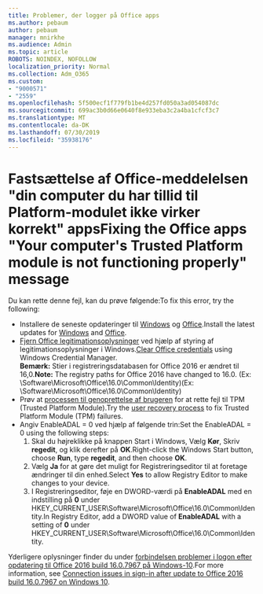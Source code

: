 ```yaml
---
title: Problemer, der logger på Office apps
ms.author: pebaum
author: pebaum
manager: mnirkhe
ms.audience: Admin
ms.topic: article
ROBOTS: NOINDEX, NOFOLLOW
localization_priority: Normal
ms.collection: Adm_O365
ms.custom:
- "9000571"
- "2559"
ms.openlocfilehash: 5f500ecf1f779fb1be4d257fd050a3ad054087dc
ms.sourcegitcommit: 699ac3b0d66e0640f8e933eba3c2a4ba1cfcf3c7
ms.translationtype: MT
ms.contentlocale: da-DK
ms.lasthandoff: 07/30/2019
ms.locfileid: "35938176"
---
```

# <a name="fixing-the-office-apps-your-computers-trusted-platform-module-is-not-functioning-properly-message"></a><span data-ttu-id="6176a-102">Fastsættelse af Office-meddelelsen "din computer du har tillid til Platform-modulet ikke virker korrekt" apps</span><span class="sxs-lookup"><span data-stu-id="6176a-102">Fixing the Office apps "Your computer's Trusted Platform module is not functioning properly" message</span></span>

<span data-ttu-id="6176a-103">Du kan rette denne fejl, kan du prøve følgende:</span><span class="sxs-lookup"><span data-stu-id="6176a-103">To fix this error, try the following:</span></span>

- <span data-ttu-id="6176a-104">Installere de seneste opdateringer til [Windows](https://support.microsoft.com/help/4027667/windows-10-update) og [Office](https://support.office.com/article/update-office-and-your-computer-with-microsoft-update-2ab296f3-7f03-43a2-8e50-46de917611c5).</span><span class="sxs-lookup"><span data-stu-id="6176a-104">Install the latest updates for [Windows](https://support.microsoft.com/help/4027667/windows-10-update) and [Office](https://support.office.com/article/update-office-and-your-computer-with-microsoft-update-2ab296f3-7f03-43a2-8e50-46de917611c5).</span></span>
- <span data-ttu-id="6176a-105">[Fjern Office legitimationsoplysninger](https://docs.microsoft.com/eoffice/troubleshoot/error-messages/another-account-already-signed-in#step-3-clear-cached-credentials-on-the-computer) ved hjælp af styring af legitimationsoplysninger i Windows.</span><span class="sxs-lookup"><span data-stu-id="6176a-105">[Clear Office credentials](https://docs.microsoft.com/eoffice/troubleshoot/error-messages/another-account-already-signed-in#step-3-clear-cached-credentials-on-the-computer) using Windows Credential Manager.</span></span><br/>
    <span data-ttu-id="6176a-106">**Bemærk:** Stier i registreringsdatabasen for Office 2016 er ændret til 16,0.</span><span class="sxs-lookup"><span data-stu-id="6176a-106">**Note:** The registry paths for Office 2016 have changed to 16.0.</span></span> <span data-ttu-id="6176a-107">(Ex: \Software\Microsoft\Office\16.0\Common\Identity\)</span><span class="sxs-lookup"><span data-stu-id="6176a-107">(Ex: \Software\Microsoft\Office\16.0\Common\Identity\)</span></span>
- <span data-ttu-id="6176a-108">Prøv at [processen til genoprettelse af brugeren](https://docs.microsoft.com/office365/troubleshoot/administration/connection-issue-when-sign-in-office-2016#symptom-2) for at rette fejl til TPM (Trusted Platform Module).</span><span class="sxs-lookup"><span data-stu-id="6176a-108">Try the [user recovery process](https://docs.microsoft.com/office365/troubleshoot/administration/connection-issue-when-sign-in-office-2016#symptom-2) to fix Trusted Platform Module (TPM) failures.</span></span>
- <span data-ttu-id="6176a-109">Angiv EnableADAL = 0 ved hjælp af følgende trin:</span><span class="sxs-lookup"><span data-stu-id="6176a-109">Set the EnableADAL = 0 using the following steps:</span></span>  
    1. <span data-ttu-id="6176a-110">Skal du højreklikke på knappen Start i Windows, Vælg **Kør**, Skriv **regedit**, og klik derefter på **OK**.</span><span class="sxs-lookup"><span data-stu-id="6176a-110">Right-click the Windows Start button, choose **Run**, type **regedit**, and then choose **OK**.</span></span>
    2. <span data-ttu-id="6176a-111">Vælg **Ja** for at gøre det muligt for Registreringseditor til at foretage ændringer til din enhed.</span><span class="sxs-lookup"><span data-stu-id="6176a-111">Select **Yes** to allow Registry Editor to make changes to your device.</span></span>
    3. <span data-ttu-id="6176a-112">I Registreringseditor, føje en DWORD-værdi på **EnableADAL** med en indstilling på **0** under HKEY_CURRENT_USER\Software\Microsoft\Office\16.0\Common\Identity.</span><span class="sxs-lookup"><span data-stu-id="6176a-112">In Registry Editor, add a DWORD value of **EnableADAL** with a setting of **0** under HKEY_CURRENT_USER\Software\Microsoft\Office\16.0\Common\Identity.</span></span>

<span data-ttu-id="6176a-113">Yderligere oplysninger finder du under [forbindelsen problemer i logon efter opdatering til Office 2016 build 16.0.7967 på Windows-10](https://docs.microsoft.com/office365/troubleshoot/administration/connection-issue-when-sign-in-office-2016).</span><span class="sxs-lookup"><span data-stu-id="6176a-113">For more information, see [Connection issues in sign-in after update to Office 2016 build 16.0.7967 on Windows 10](https://docs.microsoft.com/office365/troubleshoot/administration/connection-issue-when-sign-in-office-2016).</span></span>